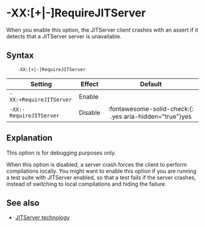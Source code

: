 <!--
* Copyright (c) 2017, 2023 IBM Corp. and others
*
* This program and the accompanying materials are made
* available under the terms of the Eclipse Public License 2.0
* which accompanies this distribution and is available at
* https://www.eclipse.org/legal/epl-2.0/ or the Apache
* License, Version 2.0 which accompanies this distribution and
* is available at https://www.apache.org/licenses/LICENSE-2.0.
*
* This Source Code may also be made available under the
* following Secondary Licenses when the conditions for such
* availability set forth in the Eclipse Public License, v. 2.0
* are satisfied: GNU General Public License, version 2 with
* the GNU Classpath Exception [1] and GNU General Public
* License, version 2 with the OpenJDK Assembly Exception [2].
*
* [1] https://www.gnu.org/software/classpath/license.html
* [2] https://openjdk.org/legal/assembly-exception.html
*
* SPDX-License-Identifier: EPL-2.0 OR Apache-2.0 OR GPL-2.0-only WITH Classpath-exception-2.0 OR GPL-2.0-only WITH OpenJDK-assembly-exception-1.0
-->

# -XX:\[+|-\]RequireJITServer

When you enable this option, the JITServer client crashes with an assert if it detects that a JITServer server is unavailable.

## Syntax

        -XX:[+|-]RequireJITServer

| Setting                 | Effect | Default                                                                            |
|-------------------------|--------|:----------------------------------------------------------------------------------:|
|`-XX:+RequireJITServer`           | Enable |                                                                                    |
|`-XX:-RequireJITServer`           | Disable| :fontawesome-solid-check:{: .yes aria-hidden="true"}<span class="sr-only">yes</span> |

## Explanation

This option is for debugging purposes only.

When this option is disabled, a server crash forces the client to perform compilations locally. You might want to enable this option if you are running a test suite with JITServer enabled, so that a test fails if the server crashes, instead of switching to local compilations and hiding the failure.

## See also

- [JITServer technology](jitserver.md)

<!-- ==== END OF TOPIC ==== xxrequirejitserver.md ==== -->
